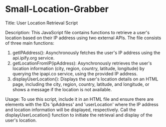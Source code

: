 # Small-Location-Grabber
Title: User Location Retrieval Script

Description:
This JavaScript file contains functions to retrieve a user's location based on their IP address using two external APIs. The file consists of three main functions:

1. getIPAddress(): Asynchronously fetches the user's IP address using the api.ipify.org service.
2. getLocationFromIP(ipAddress): Asynchronously retrieves the user's location information (city, region, country, latitude, longitude) by querying the ipapi.co service, using the provided IP address.
3. displayUserLocation(): Displays the user's location details on an HTML page, including the city, region, country, latitude, and longitude, or shows a message if the location is not available.

Usage:
To use this script, include it in an HTML file and ensure there are elements with the IDs 'ipAddress' and 'userLocation' where the IP address and location information will be displayed, respectively. Call the displayUserLocation() function to initiate the retrieval and display of the user's location.